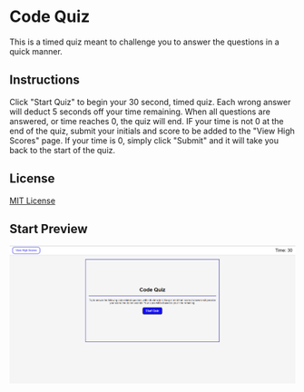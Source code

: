 # Code Quiz

This is a timed quiz meant to challenge you to answer the questions in a quick manner.

## Instructions

Click "Start Quiz" to begin your 30 second, timed quiz. Each wrong answer will deduct 5 seconds off your time remaining. When all questions are answered, or time reaches 0, the quiz will end. IF your time is not 0 at the end of the quiz, submit your initials and score to be added to the "View High Scores" page. If your time is 0, simply click "Submit" and it will take you back to the start of the quiz.

## License

[MIT License](https://choosealicense.com/licenses/mit/)

## Start Preview
![Demo](./assets/images/CodeQuizDemo.png)